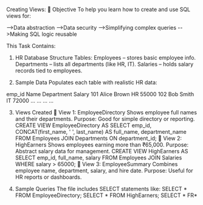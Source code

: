 Creating Views:
🎯 Objective
To help you learn how to create and use SQL views for:

-->Data abstraction
-->Data security
-->Simplifying complex queries
-->Making SQL logic reusable

This Task Contains:
1. HR Database Structure
Tables:
Employees – stores basic employee info.
Departments – lists all departments (like HR, IT).
Salaries – holds salary records tied to employees.

2. Sample Data
Populates each table with realistic HR data:

emp_id	Name	Department	Salary
101	Alice Brown	HR	55000
102	Bob Smith	IT	72000
...	...	...	...

3. Views Created
🔹 View 1: EmployeeDirectory
Shows employee full names and their departments.
Purpose: Good for simple directory or reporting.
CREATE VIEW EmployeeDirectory AS
SELECT emp_id, CONCAT(first_name, ' ', last_name) AS full_name, department_name
FROM Employees JOIN Departments ON department_id;
🔹 View 2: HighEarners
Shows employees earning more than ₹65,000.
Purpose: Abstract salary data for management.
CREATE VIEW HighEarners AS
SELECT emp_id, full_name, salary FROM Employees JOIN Salaries WHERE salary > 65000;
🔹 View 3: EmployeeSummary
Combines employee name, department, salary, and hire date.
Purpose: Useful for HR reports or dashboards.

4. Sample Queries
The file includes SELECT statements like:
SELECT * FROM EmployeeDirectory;
SELECT * FROM HighEarners;
SELECT * FR*
